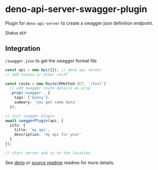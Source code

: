 # deno-api-server-swagger-plugin
Plugin for `deno-api-server` to create a swagger json definition endpoint.

Status `WIP`

## Integration
`/swagger.json` to get the swagger format file

````ts
const api = new Api({}); // deno api server
// add routes or other stuff

const route = new Route(EMethod.GET, '/test')
  // add swagger route details as prop
  .prop('swagger', {
    tags: ['bunny'],
    summary: 'you get some data'
  });

// init swagger plugin
await swaggerPlugin(api, {
  info: {
    title: 'my api',
    description: 'my api for your'
  }
});

// start server and to to the location

````

See [deno](https://deno-land) or [source readme](src/README.md) readme for more details.